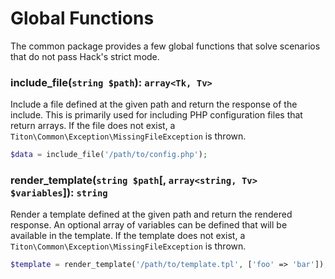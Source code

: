 # Global Functions #

The common package provides a few global functions that solve scenarios that do not pass Hack's strict mode.

### include_file(`string $path`): `array<Tk, Tv>` ###

Include a file defined at the given path and return the response of the include. This is primarily used for 
including PHP configuration files that return arrays. If the file does not exist, a `Titon\Common\Exception\MissingFileException` 
is thrown.

```php
$data = include_file('/path/to/config.php');
```

### render_template(`string $path`[, `array<string, Tv> $variables`]): `string` ###

Render a template defined at the given path and return the rendered response. An optional array of variables can 
be defined that will be available in the template. If the template does not exist, a `Titon\Common\Exception\MissingFileException` 
is thrown.

```php
$template = render_template('/path/to/template.tpl', ['foo' => 'bar']);
```